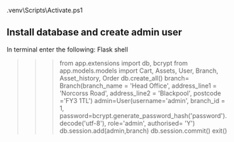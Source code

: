.venv\Scripts\Activate.ps1

## Install database and create admin user ##
In terminal enter the following: 
Flask shell
>>> from app.extensions import db, bcrypt
>>> from app.models.models import Cart, Assets, User, Branch, Asset_history, Order 
>>> db.create_all()
>>> branch= Branch(branch_name = 'Head Office', address_line1 = 'Norcorss Road', address_line2 = 'Blackpool', postcode ='FY3 1TL')
>>> admin=User(username='admin', branch_id = 1, password=bcrypt.generate_password_hash('password').decode('utf-8'), role='admin', authorised= 'Y')
>>> db.session.add(admin,branch)
>>> db.session.commit()
>>> exit() 


